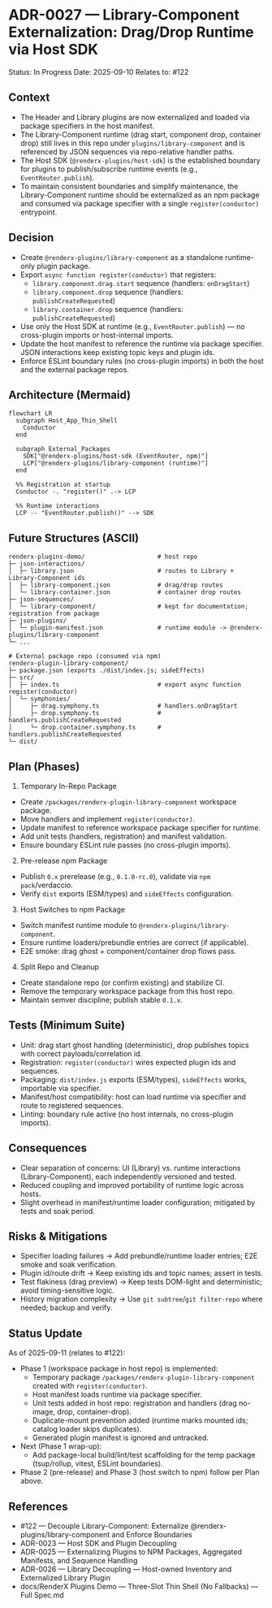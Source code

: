 # ADR-0027 — Library-Component Externalization: Drag/Drop Runtime via Host SDK

Status: In Progress
Date: 2025-09-10
Relates to: #122

## Context
- The Header and Library plugins are now externalized and loaded via package specifiers in the host manifest.
- The Library-Component runtime (drag start, component drop, container drop) still lives in this repo under `plugins/library-component` and is referenced by JSON sequences via repo-relative handler paths.
- The Host SDK (`@renderx-plugins/host-sdk`) is the established boundary for plugins to publish/subscribe runtime events (e.g., `EventRouter.publish`).
- To maintain consistent boundaries and simplify maintenance, the Library-Component runtime should be externalized as an npm package and consumed via package specifier with a single `register(conductor)` entrypoint.

## Decision
- Create `@renderx-plugins/library-component` as a standalone runtime-only plugin package.
- Export `async function register(conductor)` that registers:
  - `library.component.drag.start` sequence (handlers: `onDragStart`)
  - `library.component.drop` sequence (handlers: `publishCreateRequested`)
  - `library.container.drop` sequence (handlers: `publishCreateRequested`)
- Use only the Host SDK at runtime (e.g., `EventRouter.publish`) — no cross-plugin imports or host-internal imports.
- Update the host manifest to reference the runtime via package specifier. JSON interactions keep existing topic keys and plugin ids.
- Enforce ESLint boundary rules (no cross-plugin imports) in both the host and the external package repos.

## Architecture (Mermaid)
```mermaid
flowchart LR
  subgraph Host_App_Thin_Shell
    Conductor
  end

  subgraph External_Packages
    SDK["@renderx-plugins/host-sdk (EventRouter, npm)"]
    LCP["@renderx-plugins/library-component (runtime)"]
  end

  %% Registration at startup
  Conductor -. "register()" .-> LCP

  %% Runtime interactions
  LCP -- "EventRouter.publish()" --> SDK
```

## Future Structures (ASCII)
```
renderx-plugins-demo/                    # host repo
├─ json-interactions/
│  ├─ library.json                       # routes to Library + Library-Component ids
│  ├─ library-component.json             # drag/drop routes
│  └─ library-container.json             # container drop routes
├─ json-sequences/
│  └─ library-component/                 # kept for documentation; registration from package
├─ json-plugins/
│  └─ plugin-manifest.json               # runtime module -> @renderx-plugins/library-component
└─ ...

# External package repo (consumed via npm)
renderx-plugin-library-component/
├─ package.json (exports ./dist/index.js; sideEffects)
├─ src/
│  ├─ index.ts                           # export async function register(conductor)
│  └─ symphonies/
│     ├─ drag.symphony.ts                # handlers.onDragStart
│     ├─ drop.symphony.ts                # handlers.publishCreateRequested
│     └─ drop.container.symphony.ts      # handlers.publishCreateRequested
└─ dist/
```

## Plan (Phases)
1) Temporary In-Repo Package
- Create `/packages/renderx-plugin-library-component` workspace package.
- Move handlers and implement `register(conductor)`.
- Update manifest to reference workspace package specifier for runtime.
- Add unit tests (handlers, registration) and manifest validation.
- Ensure boundary ESLint rule passes (no cross-plugin imports).

2) Pre-release npm Package
- Publish `0.x` prerelease (e.g., `0.1.0-rc.0`), validate via `npm pack`/verdaccio.
- Verify `dist` exports (ESM/types) and `sideEffects` configuration.

3) Host Switches to npm Package
- Switch manifest runtime module to `@renderx-plugins/library-component`.
- Ensure runtime loaders/prebundle entries are correct (if applicable).
- E2E smoke: drag ghost + component/container drop flows pass.

4) Split Repo and Cleanup
- Create standalone repo (or confirm existing) and stabilize CI.
- Remove the temporary workspace package from this host repo.
- Maintain semver discipline; publish stable `0.1.x`.

## Tests (Minimum Suite)
- Unit: drag start ghost handling (deterministic), drop publishes topics with correct payloads/correlation id.
- Registration: `register(conductor)` wires expected plugin ids and sequences.
- Packaging: `dist/index.js` exports (ESM/types), `sideEffects` works, importable via specifier.
- Manifest/host compatibility: host can load runtime via specifier and route to registered sequences.
- Linting: boundary rule active (no host internals, no cross-plugin imports).

## Consequences
- Clear separation of concerns: UI (Library) vs. runtime interactions (Library-Component), each independently versioned and tested.
- Reduced coupling and improved portability of runtime logic across hosts.
- Slight overhead in manifest/runtime loader configuration; mitigated by tests and soak period.

## Risks & Mitigations
- Specifier loading failures → Add prebundle/runtime loader entries; E2E smoke and soak verification.
- Plugin id/route drift → Keep existing ids and topic names; assert in tests.
- Test flakiness (drag preview) → Keep tests DOM-light and deterministic; avoid timing-sensitive logic.
- History migration complexity → Use `git subtree`/`git filter-repo` where needed; backup and verify.


## Status Update
As of 2025-09-11 (relates to #122):
- Phase 1 (workspace package in host repo) is implemented:
  - Temporary package `/packages/renderx-plugin-library-component` created with `register(conductor)`.
  - Host manifest loads runtime via package specifier.
  - Unit tests added in host repo: registration and handlers (drag no-image, drop, container-drop).
  - Duplicate-mount prevention added (runtime marks mounted ids; catalog loader skips duplicates).
  - Generated plugin manifest is ignored and untracked.
- Next (Phase 1 wrap-up):
  - Add package-local build/lint/test scaffolding for the temp package (tsup/rollup, vitest, ESLint boundaries).
- Phase 2 (pre-release) and Phase 3 (host switch to npm) follow per Plan above.

## References
- #122 — Decouple Library-Component: Externalize @renderx-plugins/library-component and Enforce Boundaries
- ADR-0023 — Host SDK and Plugin Decoupling
- ADR-0025 — Externalizing Plugins to NPM Packages, Aggregated Manifests, and Sequence Handling
- ADR-0026 — Library Decoupling — Host-owned Inventory and Externalized Library Plugin
- docs/RenderX Plugins Demo — Three-Slot Thin Shell (No Fallbacks) — Full Spec.md
